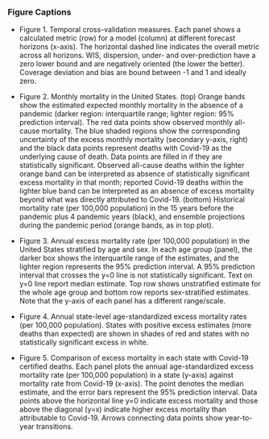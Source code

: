 ### Figure Captions

- Figure 1. Temporal cross-validation measures. Each panel shows a calculated metric (row) for a model (column) at different forecast horizons (x-axis). The horizontal dashed line indicates the overall metric across all horizons. WIS, dispersion, under- and over-prediction have a zero lower bound and are negatively oriented (the lower the better). Coverage deviation and bias are bound between -1 and 1 and ideally zero.    

- Figure 2. Monthly mortality in the United States. (top) Orange bands show the estimated expected monthly mortality in the absence of a pandemic (darker region: interquartile range; lighter region: 95% prediction interval). The red data points show observed monthly all-cause mortality. The blue shaded regions show the corresponding uncertainty of the excess monthly mortality (secondary y-axis, right) and the black data points represent deaths with Covid-19 as the underlying cause of death. Data points are filled in if they are statistically significant. Observed all-cause deaths within the lighter orange band can be interpreted as absence of statistically significant excess mortality in that month; reported Covid-19 deaths within the lighter blue band can be interpreted as an absence of excess mortality beyond what was directly attributed to Covid-19. (bottom) Historical mortality rate (per 100,000 population) in the 15 years before the pandemic plus 4 pandemic years (black), and ensemble projections during the pandemic period (orange bands, as in top plot).     

- Figure 3. Annual excess mortality rate (per 100,000 population) in the United States stratified by age and sex. In each age group (panel), the darker box shows the interquartile range of the estimates, and the lighter region represents the 95% prediction interval. A 95% prediction interval that crosses the y=0 line is not statistically significant. Text on y=0 line report median estimate. Top row shows unstratified estimate for the whole age group and bottom row reports sex-stratified estimates. Note that the y-axis of each panel has a different range/scale.    

- Figure 4. Annual state-level age-standardized excess mortality rates (per 100,000 population). States with positive excess estimates (more deaths than expected) are shown in shades of red and states with no statistically significant excess in white.    

- Figure 5. Comparison of excess mortality in each state with Covid-19 certified deaths. Each panel plots the annual age-standardized excess mortality rate (per 100,000 population) in a state (y-axis) against mortality rate from Covid-19 (x-axis). The point denotes the median estimate, and the error bars represent the 95% prediction interval. Data points above the horizontal line y=0 indicate excess mortality and those above the diagonal (y=x) indicate higher excess mortality than attributable to Covid-19. Arrows connecting data points show year-to-year transitions.    
